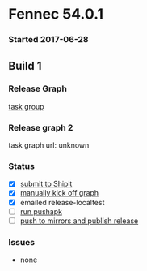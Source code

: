 # Fennec 54.0.1

### Started 2017-06-28

## Build 1

### Release Graph
[task group](https://tools.taskcluster.net/push-inspector/#/2iQsxZIeTIWaM3_lWmXLcg)

### Release graph 2
task graph url: unknown

### Status
- [x] [submit to Shipit](https://wiki.mozilla.org/Release:Release_Automation_on_Mercurial:Starting_a_Release#Submit_to_Ship_It)
- [x] [manually kick off graph](https://github.com/mozilla/releasewarrior/blob/master/how-tos/fennec-temp-relpro.md#start-off-the-fennec-graph)
- [x] emailed release-localtest
- [ ] [run pushapk](https://github.com/mozilla/releasewarrior/blob/master/how-tos/fennec-temp-relpro.md#run-pushapk-manually)
- [ ] [push to mirrors and publish release](https://github.com/mozilla/releasewarrior/blob/master/how-tos/fennec-temp-relpro.md#steps-after-qa-signed-off)

### Issues
- none


